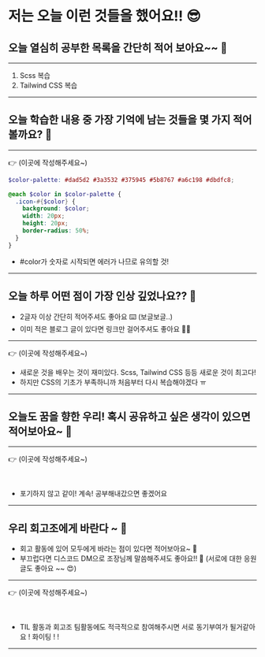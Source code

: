 # 저는 오늘 이런 것들을 했어요!! 😎

## 오늘 열심히 공부한 목록을 간단히 적어 보아요~~ 📝

---

1. Scss 복습
2. Tailwind CSS  복습

---



## 오늘 학습한 내용 중 가장 기억에 남는 것들을 몇 가지 적어볼까요? 📝

---

👉 (이곳에 작성해주세요~)

```Scss
$color-palette: #dad5d2 #3a3532 #375945 #5b8767 #a6c198 #dbdfc8;

@each $color in $color-palette {
  .icon-#{$color} {
    background: $color;
    width: 20px;
    height: 20px;
    border-radius: 50%;
  }
}

```

- #color가 숫자로 시작되면 에러가 나므로 유의할 것!


---



## 오늘 하루 어떤 점이 가장 인상 깊었나요?? 🌛

- 2글자 이상 간단히 적어주셔도 좋아요 ⌨️ (보글보글..)
- 이미 적은 블로그 글이 있다면 링크만 걸어주셔도 좋아요 🙌🙌

---

👉 (이곳에 작성해주세요~)

- 새로운 것을 배우는 것이 재미있다. Scss, Tailwind CSS 등등 새로운 것이 최고다!
- 하지만 CSS의 기초가 부족하니까 처음부터 다시 복습해야겠다 ㅠ

---



## 오늘도 꿈을 향한 우리! 혹시 공유하고 싶은 생각이 있으면 적어보아요~ 📝

---

👉 (이곳에 작성해주세요~)

<br>

- 포기하지 않고 같이! 계속! 공부해내갔으면 좋겠어요

---


## 우리 회고조에게 바란다 ~ 🤗

- 회고 활동에 있어 모두에게 바라는 점이 있다면 적어보아요~ 📝
- 부끄럽다면 디스코드 DM으로 조장님께 말씀해주셔도 좋아요!! 📨
  (서로에 대한 응원 글도 좋아요 ~~ 😍)
---

👉 (이곳에 작성해주세요~)

<br>

- TIL 활동과 회고조 팀활동에도 적극적으로 참여해주시면 서로 동기부여가 될거같아요 ! 화이팅 ! !

---

 
